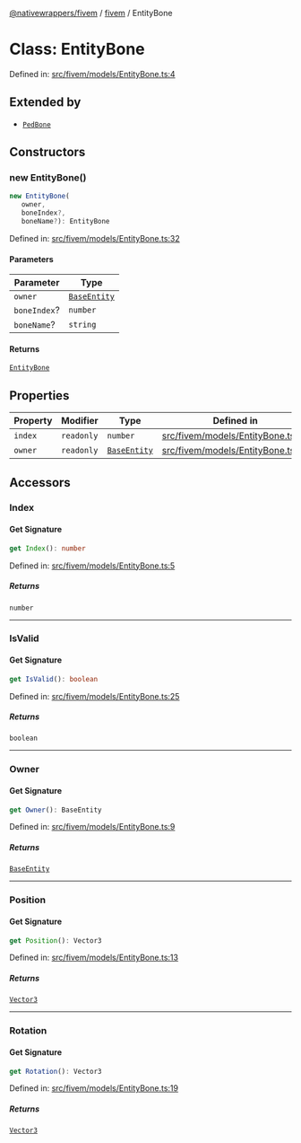 [@nativewrappers/fivem](../../README.md) / [fivem](../README.md) / EntityBone

# Class: EntityBone

Defined in: [src/fivem/models/EntityBone.ts:4](https://github.com/nativewrappers/nativewrappers/blob/84be26c83fecd998aefe2c41198ac733aa3abad7/src/fivem/models/EntityBone.ts#L4)

## Extended by

- [`PedBone`](PedBone.md)

## Constructors

### new EntityBone()

```ts
new EntityBone(
   owner, 
   boneIndex?, 
   boneName?): EntityBone
```

Defined in: [src/fivem/models/EntityBone.ts:32](https://github.com/nativewrappers/nativewrappers/blob/84be26c83fecd998aefe2c41198ac733aa3abad7/src/fivem/models/EntityBone.ts#L32)

#### Parameters

| Parameter | Type |
| ------ | ------ |
| `owner` | [`BaseEntity`](BaseEntity.md) |
| `boneIndex`? | `number` |
| `boneName`? | `string` |

#### Returns

[`EntityBone`](EntityBone.md)

## Properties

| Property | Modifier | Type | Defined in |
| ------ | ------ | ------ | ------ |
| <a id="index"></a> `index` | `readonly` | `number` | [src/fivem/models/EntityBone.ts:30](https://github.com/nativewrappers/nativewrappers/blob/84be26c83fecd998aefe2c41198ac733aa3abad7/src/fivem/models/EntityBone.ts#L30) |
| <a id="owner-1"></a> `owner` | `readonly` | [`BaseEntity`](BaseEntity.md) | [src/fivem/models/EntityBone.ts:29](https://github.com/nativewrappers/nativewrappers/blob/84be26c83fecd998aefe2c41198ac733aa3abad7/src/fivem/models/EntityBone.ts#L29) |

## Accessors

### Index

#### Get Signature

```ts
get Index(): number
```

Defined in: [src/fivem/models/EntityBone.ts:5](https://github.com/nativewrappers/nativewrappers/blob/84be26c83fecd998aefe2c41198ac733aa3abad7/src/fivem/models/EntityBone.ts#L5)

##### Returns

`number`

***

### IsValid

#### Get Signature

```ts
get IsValid(): boolean
```

Defined in: [src/fivem/models/EntityBone.ts:25](https://github.com/nativewrappers/nativewrappers/blob/84be26c83fecd998aefe2c41198ac733aa3abad7/src/fivem/models/EntityBone.ts#L25)

##### Returns

`boolean`

***

### Owner

#### Get Signature

```ts
get Owner(): BaseEntity
```

Defined in: [src/fivem/models/EntityBone.ts:9](https://github.com/nativewrappers/nativewrappers/blob/84be26c83fecd998aefe2c41198ac733aa3abad7/src/fivem/models/EntityBone.ts#L9)

##### Returns

[`BaseEntity`](BaseEntity.md)

***

### Position

#### Get Signature

```ts
get Position(): Vector3
```

Defined in: [src/fivem/models/EntityBone.ts:13](https://github.com/nativewrappers/nativewrappers/blob/84be26c83fecd998aefe2c41198ac733aa3abad7/src/fivem/models/EntityBone.ts#L13)

##### Returns

[`Vector3`](Vector3.md)

***

### Rotation

#### Get Signature

```ts
get Rotation(): Vector3
```

Defined in: [src/fivem/models/EntityBone.ts:19](https://github.com/nativewrappers/nativewrappers/blob/84be26c83fecd998aefe2c41198ac733aa3abad7/src/fivem/models/EntityBone.ts#L19)

##### Returns

[`Vector3`](Vector3.md)
